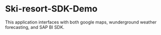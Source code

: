 # Ski-resort-SDK-Demo

This application interfaces with both google maps, wunderground weather forecasting, and SAP BI SDK.
